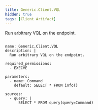 ```yaml
---
title: Generic.Client.VQL
hidden: true
tags: [Client Artifact]
---
```


Run arbitrary VQL on the endpoint.


<pre><code class="language-yaml">
name: Generic.Client.VQL
description: |
  Run arbitrary VQL on the endpoint.

required_permissions:
  - EXECVE

parameters:
  - name: Command
    default: SELECT * FROM info()

sources:
  - query: |
      SELECT * FROM query(query=Command)

</code></pre>

